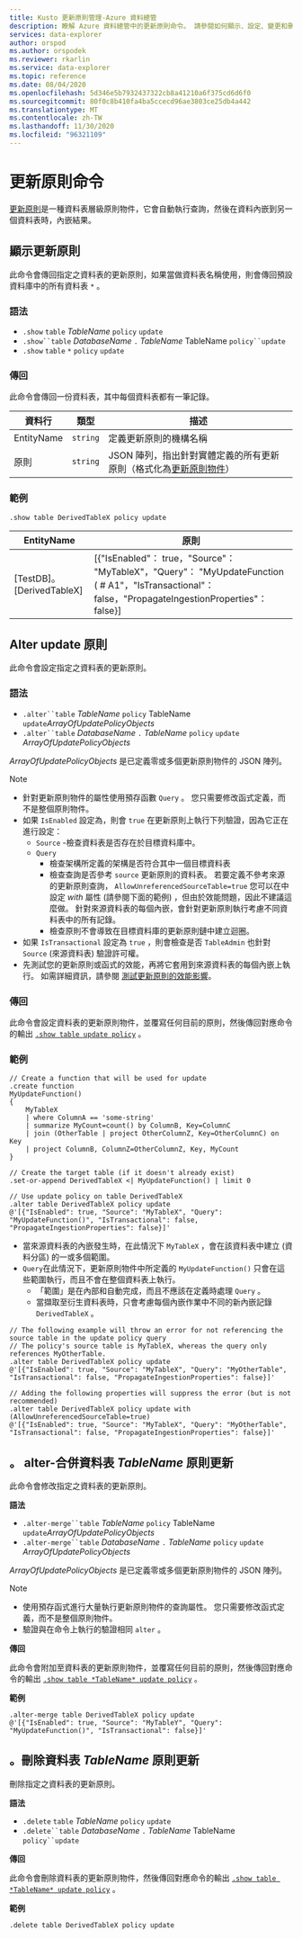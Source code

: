 ```yaml
---
title: Kusto 更新原則管理-Azure 資料總管
description: 瞭解 Azure 資料總管中的更新原則命令。 請參閱如何顯示、設定、變更和刪除資料表更新原則。
services: data-explorer
author: orspod
ms.author: orspodek
ms.reviewer: rkarlin
ms.service: data-explorer
ms.topic: reference
ms.date: 08/04/2020
ms.openlocfilehash: 5d346e5b7932437322cb8a41210a6f375cd6d6f0
ms.sourcegitcommit: 80f0c8b410fa4ba5ccecd96ae3803ce25db4a442
ms.translationtype: MT
ms.contentlocale: zh-TW
ms.lasthandoff: 11/30/2020
ms.locfileid: "96321109"
---
```

# <a name="update-policy-commands"></a>更新原則命令

[更新原則](updatepolicy.md)是一種資料表層級原則物件，它會自動執行查詢，然後在資料內嵌到另一個資料表時，內嵌結果。

## <a name="show-update-policy"></a>顯示更新原則

此命令會傳回指定之資料表的更新原則，如果當做資料表名稱使用，則會傳回預設資料庫中的所有資料表 `*` 。

### <a name="syntax"></a>語法

* `.show` `table` *TableName* `policy` `update`
* `.show``table` *DatabaseName* `.` *TableName* TableName `policy``update`
* `.show` `table` `*` `policy` `update`

### <a name="returns"></a>傳回

此命令會傳回一份資料表，其中每個資料表都有一筆記錄。

|資料行    |類型    |描述                                                                                                                                                           |
|----------|--------|----------------------------------------------------------------------------------------------------------------------------------------------------------------------|
|EntityName|`string`|定義更新原則的機構名稱                                                                                                                |
|原則  |`string`|JSON 陣列，指出針對實體定義的所有更新原則（格式化為[更新原則物件](updatepolicy.md#the-update-policy-object)）|

### <a name="example"></a>範例

```kusto
.show table DerivedTableX policy update 
```

|EntityName        |原則                                                                                                                                    |
|------------------|--------------------------------------------------------------------------------------------------------------------------------------------|
|[TestDB]。[DerivedTableX]|[{"IsEnabled"： true，"Source"： "MyTableX"，"Query"： "MyUpdateFunction ( # A1"，"IsTransactional"： false，"PropagateIngestionProperties"： false}]|

## <a name="alter-update-policy"></a>Alter update 原則

此命令會設定指定之資料表的更新原則。

### <a name="syntax"></a>語法

* `.alter``table` *TableName* `policy` TableName `update`*ArrayOfUpdatePolicyObjects*
* `.alter``table` *DatabaseName* `.` *TableName* `policy` `update` *ArrayOfUpdatePolicyObjects*

*ArrayOfUpdatePolicyObjects* 是已定義零或多個更新原則物件的 JSON 陣列。

> [!NOTE]
> * 針對更新原則物件的屬性使用預存函數 `Query` 。
   您只需要修改函式定義，而不是整個原則物件。
> * 如果 `IsEnabled` 設定為，則會 `true` 在更新原則上執行下列驗證，因為它正在進行設定：
>    * `Source` -檢查資料表是否存在於目標資料庫中。
>    * `Query` 
>        * 檢查架構所定義的架構是否符合其中一個目標資料表
>        * 檢查查詢是否參考 `source` 更新原則的資料表。 
        若要定義不參考來源的更新原則查詢， `AllowUnreferencedSourceTable=true` 您可以在中設定 *with* 屬性 (請參閱下面的範例) ，但由於效能問題，因此不建議這麼做。 針對來源資料表的每個內嵌，會針對更新原則執行考慮不同資料表中的所有記錄。
 >       * 檢查原則不會導致在目標資料庫的更新原則鏈中建立迴圈。
 > * 如果 `IsTransactional` 設定為 `true` ，則會檢查是否 `TableAdmin` 也針對 `Source` (來源資料表) 驗證許可權。
 > * 先測試您的更新原則或函式的效能，再將它套用到來源資料表的每個內嵌上執行。 如需詳細資訊，請參閱 [測試更新原則的效能影響](updatepolicy.md#performance-impact)。

### <a name="returns"></a>傳回

此命令會設定資料表的更新原則物件，並覆寫任何目前的原則，然後傳回對應命令的輸出 [`.show table update policy`](#show-update-policy) 。

### <a name="example"></a>範例

```kusto
// Create a function that will be used for update
.create function 
MyUpdateFunction()
{
    MyTableX
    | where ColumnA == 'some-string'
    | summarize MyCount=count() by ColumnB, Key=ColumnC
    | join (OtherTable | project OtherColumnZ, Key=OtherColumnC) on Key
    | project ColumnB, ColumnZ=OtherColumnZ, Key, MyCount
}

// Create the target table (if it doesn't already exist)
.set-or-append DerivedTableX <| MyUpdateFunction() | limit 0

// Use update policy on table DerivedTableX
.alter table DerivedTableX policy update
@'[{"IsEnabled": true, "Source": "MyTableX", "Query": "MyUpdateFunction()", "IsTransactional": false, "PropagateIngestionProperties": false}]'
```

* 當來源資料表的內嵌發生時，在此情況下 `MyTableX` ，會在該資料表中建立 (資料分區) 的一或多個範圍。
* `Query`在此情況下，更新原則物件中所定義的 `MyUpdateFunction()` 只會在這些範圍執行，而且不會在整個資料表上執行。
  * 「範圍」是在內部和自動完成，而且不應該在定義時處理 `Query` 。
  * 當擷取至衍生資料表時，只會考慮每個內嵌作業中不同的新內嵌記錄 `DerivedTableX` 。

```kusto
// The following example will throw an error for not referencing the source table in the update policy query
// The policy's source table is MyTableX, whereas the query only references MyOtherTable. 
.alter table DerivedTableX policy update
@'[{"IsEnabled": true, "Source": "MyTableX", "Query": "MyOtherTable", "IsTransactional": false, "PropagateIngestionProperties": false}]'

// Adding the following properties will suppress the error (but is not recommended)
.alter table DerivedTableX policy update with (AllowUnreferencedSourceTable=true)
@'[{"IsEnabled": true, "Source": "MyTableX", "Query": "MyOtherTable", "IsTransactional": false, "PropagateIngestionProperties": false}]'

```

## <a name="alter-merge-table-tablename-policy-update"></a>。 alter-合併資料表 *TableName* 原則更新

此命令會修改指定之資料表的更新原則。

**語法**

* `.alter-merge``table` *TableName* `policy` TableName `update`*ArrayOfUpdatePolicyObjects*
* `.alter-merge``table` *DatabaseName* `.` *TableName* `policy` `update` *ArrayOfUpdatePolicyObjects*

*ArrayOfUpdatePolicyObjects* 是已定義零或多個更新原則物件的 JSON 陣列。

> [!NOTE]
> * 使用預存函式進行大量執行更新原則物件的查詢屬性。 
     您只需要修改函式定義，而不是整個原則物件。
> * 驗證與在命令上執行的驗證相同 `alter` 。

**傳回**

此命令會附加至資料表的更新原則物件，並覆寫任何目前的原則，然後傳回對應命令的輸出 [`.show table *TableName* update policy`](#show-update-policy) 。

**範例**

```kusto
.alter-merge table DerivedTableX policy update 
@'[{"IsEnabled": true, "Source": "MyTableY", "Query": "MyUpdateFunction()", "IsTransactional": false}]'  
``` 

## <a name="delete-table-tablename-policy-update"></a>。刪除資料表 *TableName* 原則更新

刪除指定之資料表的更新原則。

**語法**

* `.delete` `table` *TableName* `policy` `update`
* `.delete``table` *DatabaseName* `.` *TableName* TableName `policy``update`

**傳回**

此命令會刪除資料表的更新原則物件，然後傳回對應命令的輸出 [`.show table *TableName* update policy`](#show-update-policy) 。

**範例**

```kusto
.delete table DerivedTableX policy update 
```
